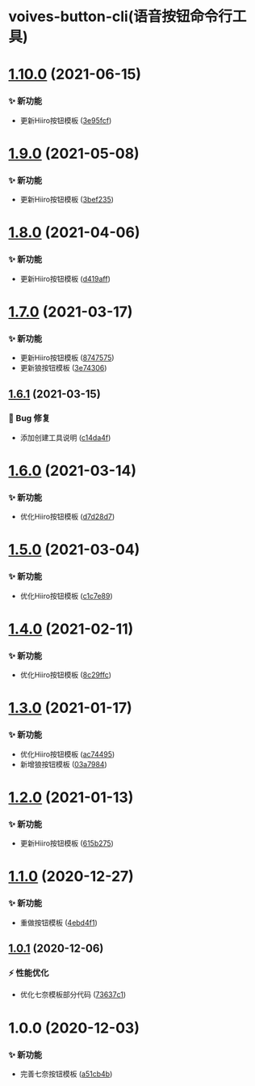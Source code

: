 # voives-button-cli(语音按钮命令行工具)

# [1.10.0](https://github.com/blacktunes/voices-button-cli/compare/v1.9.0...v1.10.0) (2021-06-15)


### ✨ 新功能

* 更新Hiiro按钮模板 ([3e95fcf](https://github.com/blacktunes/voices-button-cli/commit/3e95fcf))

# [1.9.0](https://github.com/blacktunes/voices-button-cli/compare/v1.8.0...v1.9.0) (2021-05-08)


### ✨ 新功能

* 更新Hiiro按钮模板 ([3bef235](https://github.com/blacktunes/voices-button-cli/commit/3bef235))

# [1.8.0](https://github.com/blacktunes/voices-button-cli/compare/v1.7.0...v1.8.0) (2021-04-06)


### ✨ 新功能

* 更新Hiiro按钮模板 ([d419aff](https://github.com/blacktunes/voices-button-cli/commit/d419aff))

# [1.7.0](https://github.com/blacktunes/voices-button-cli/compare/v1.6.1...v1.7.0) (2021-03-17)


### ✨ 新功能

* 更新Hiiro按钮模板 ([8747575](https://github.com/blacktunes/voices-button-cli/commit/8747575))
* 更新狼按钮模板 ([3e74306](https://github.com/blacktunes/voices-button-cli/commit/3e74306))

## [1.6.1](https://github.com/blacktunes/voices-button-cli/compare/v1.6.0...v1.6.1) (2021-03-15)


### 🐛 Bug 修复

* 添加创建工具说明 ([c14da4f](https://github.com/blacktunes/voices-button-cli/commit/c14da4f))

# [1.6.0](https://github.com/blacktunes/voices-button-cli/compare/v1.5.0...v1.6.0) (2021-03-14)


### ✨ 新功能

* 优化Hiiro按钮模板 ([d7d28d7](https://github.com/blacktunes/voices-button-cli/commit/d7d28d7))

# [1.5.0](https://github.com/blacktunes/voices-button-cli/compare/v1.4.0...v1.5.0) (2021-03-04)


### ✨ 新功能

* 优化Hiiro按钮模板 ([c1c7e89](https://github.com/blacktunes/voices-button-cli/commit/c1c7e89))

# [1.4.0](https://github.com/blacktunes/voices-button-cli/compare/v1.3.0...v1.4.0) (2021-02-11)


### ✨ 新功能

* 优化Hiiro按钮模板 ([8c29ffc](https://github.com/blacktunes/voices-button-cli/commit/8c29ffc))

# [1.3.0](https://github.com/blacktunes/voices-button-cli/compare/v1.2.0...v1.3.0) (2021-01-17)


### ✨ 新功能

* 优化Hiiro按钮模板 ([ac74495](https://github.com/blacktunes/voices-button-cli/commit/ac74495))
* 新增狼按钮模板 ([03a7984](https://github.com/blacktunes/voices-button-cli/commit/03a7984))

# [1.2.0](https://github.com/blacktunes/voices-button-cli/compare/v1.1.0...v1.2.0) (2021-01-13)


### ✨ 新功能

* 更新Hiiro按钮模板 ([615b275](https://github.com/blacktunes/voices-button-cli/commit/615b275))

# [1.1.0](https://github.com/blacktunes/voices-button-cli/compare/v1.0.1...v1.1.0) (2020-12-27)


### ✨ 新功能

* 重做按钮模板 ([4ebd4f1](https://github.com/blacktunes/voices-button-cli/commit/4ebd4f1))

## [1.0.1](https://github.com/blacktunes/voices-button-cli/compare/v1.0.0...v1.0.1) (2020-12-06)


### ⚡ 性能优化

* 优化七奈模板部分代码 ([73637c1](https://github.com/blacktunes/voices-button-cli/commit/73637c1))

# 1.0.0 (2020-12-03)


### ✨ 新功能

* 完善七奈按钮模板 ([a51cb4b](https://github.com/blacktunes/voices-button-cli/commit/a51cb4b))
